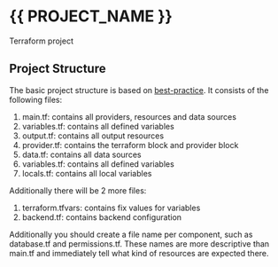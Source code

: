 # {{ PROJECT_NAME }}

Terraform project

## Project Structure

The basic project structure is based on [best-practice](https://xebia.com/blog/four-tips-to-better-structure-terraform-projects/). It consists of the following files:

1. main.tf: contains all providers, resources and data sources
1. variables.tf: contains all defined variables
1. output.tf: contains all output resources
1. provider.tf: contains the terraform block and provider block
1. data.tf: contains all data sources
1. variables.tf: contains all defined variables
1. locals.tf: contains all local variables

Additionally there will be 2 more files:
1. terraform.tfvars: contains fix values for variables
1. backend.tf: contains backend configuration

Additionally you should create a file name per component, such as database.tf and permissions.tf. These names are more descriptive than main.tf and immediately tell what kind of resources are expected there.